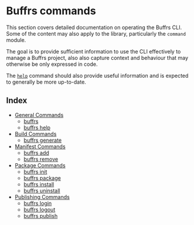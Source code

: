 # Buffrs commands

This section covers detailed documentation on operating the Buffrs CLI. Some of
the content may also apply to the library, particularly the `command` module.

The goal is to provide sufficient information to use the CLI effectively to
manage a Buffrs project, also also capture context and behaviour that may
otherwise be only expressed in code.

The [`help`](buffrs-help.md) command should also provide useful information and is expected to
generally be more up-to-date.

## Index

* [General Commands](general-commands.md)
    * [buffrs](buffrs.md)
    * [buffrs help](buffrs-help.md)
* [Build Commands](build-commands.md)
    * [buffrs generate](buffrs-generate.md)
* [Manifest Commands](manifest-commands.md)
    * [buffrs add](buffrs-add.md)
    * [buffrs remove](buffrs-remove.md)
* [Package Commands](package-commands.md)
    * [buffrs init](buffrs-init.md)
    * [buffrs package](buffrs-package.md)
    * [buffrs install](buffrs-install.md)
    * [buffrs uninstall](buffrs-uninstall.md)
* [Publishing Commands](publishing-commands.md)
    * [buffrs login](buffrs-login.md)
    * [buffrs logout](buffrs-logout.md)
    * [buffrs publish](buffrs-publish.md)